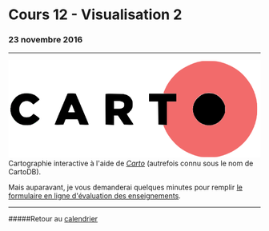 # Cours 12 - Visualisation 2
### 23 novembre 2016
-----

![](/assets/Carto_Logo.png)
Cartographie interactive à l'aide de [*Carto*](https://carto.com/) (autrefois connu sous le nom de CartoDB).

Mais auparavant, je vous demanderai quelques minutes pour remplir [le formulaire en ligne d'évaluation des enseignements](http://evaluation.uqam.ca/).

-----

#####Retour au [calendrier](/calendrier.md)
